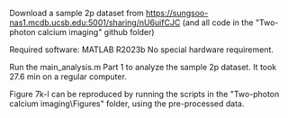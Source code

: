 Download a sample 2p dataset from https://sungsoo-nas1.mcdb.ucsb.edu:5001/sharing/nU6uifCJC
(and all code in the "Two-photon calcium imaging" github folder)

Required software: MATLAB R2023b
No special hardware requirement.

Run the main_analysis.m Part 1 to analyze the sample 2p dataset. 
It took 27.6 min on a regular computer.

Figure 7k-l can be reproduced by running the scripts in the "Two-photon calcium imaging\Figures\" folder,
using the pre-processed data.

